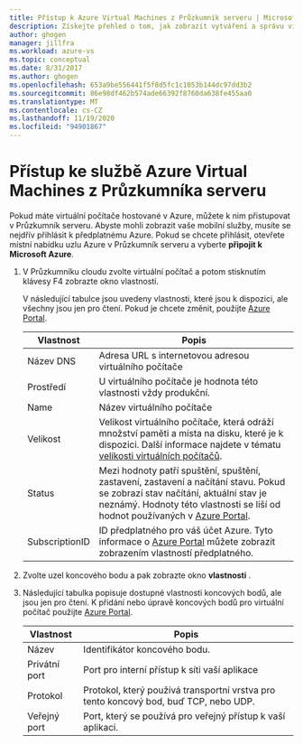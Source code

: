 ```yaml
---
title: Přístup k Azure Virtual Machines z Průzkumník serveru | Microsoft Docs
description: Získejte přehled o tom, jak zobrazit vytváření a správu virtuálních počítačů Azure v Průzkumník serveru v systému Visual Studio.
author: ghogen
manager: jillfra
ms.workload: azure-vs
ms.topic: conceptual
ms.date: 8/31/2017
ms.author: ghogen
ms.openlocfilehash: 653a9be556441f5f8d5fc1c1053b144dc97dd3b2
ms.sourcegitcommit: 86e98df462b574ade66392f8760da638fe455aa0
ms.translationtype: MT
ms.contentlocale: cs-CZ
ms.lasthandoff: 11/19/2020
ms.locfileid: "94901867"
---
```

# <a name="accessing-azure-virtual-machines-from-server-explorer"></a>Přístup ke službě Azure Virtual Machines z Průzkumníka serveru

Pokud máte virtuální počítače hostované v Azure, můžete k nim přistupovat v Průzkumník serveru. Abyste mohli zobrazit vaše mobilní služby, musíte se nejdřív přihlásit k předplatnému Azure. Pokud se chcete přihlásit, otevřete místní nabídku uzlu Azure v Průzkumník serveru a vyberte **připojit k Microsoft Azure**.

1. V Průzkumníku cloudu zvolte virtuální počítač a potom stisknutím klávesy F4 zobrazte okno vlastností.

    V následující tabulce jsou uvedeny vlastnosti, které jsou k dispozici, ale všechny jsou jen pro čtení. Pokud je chcete změnit, použijte [Azure Portal](https://portal.azure.com).

   | Vlastnost | Popis |
   | --- | --- |
   | Název DNS |Adresa URL s internetovou adresou virtuálního počítače |
   | Prostředí |U virtuálního počítače je hodnota této vlastnosti vždy produkční. |
   | Name |Název virtuálního počítače |
   | Velikost |Velikost virtuálního počítače, která odráží množství paměti a místa na disku, které je k dispozici. Další informace najdete v tématu [velikosti virtuálních počítačů](/azure/cloud-services/cloud-services-sizes-specs). |
   | Status |Mezi hodnoty patří spuštění, spuštění, zastavení, zastavení a načítání stavu. Pokud se zobrazí stav načítání, aktuální stav je neznámý. Hodnoty této vlastnosti se liší od hodnot používaných v [Azure Portal](https://portal.azure.com). |
   | SubscriptionID |ID předplatného pro váš účet Azure. Tyto informace o [Azure Portal](https://portal.azure.com) můžete zobrazit zobrazením vlastností předplatného. |
2. Zvolte uzel koncového bodu a pak zobrazte okno **vlastnosti** .
3. Následující tabulka popisuje dostupné vlastnosti koncových bodů, ale jsou jen pro čtení. K přidání nebo úpravě koncových bodů pro virtuální počítač použijte [Azure Portal](https://portal.azure.com).

   | Vlastnost | Popis |
   | --- | --- |
   | Název |Identifikátor koncového bodu. |
   | Privátní port |Port pro interní přístup k síti vaší aplikace |
   | Protokol |Protokol, který používá transportní vrstva pro tento koncový bod, buď TCP, nebo UDP. |
   | Veřejný port |Port, který se používá pro veřejný přístup k vaší aplikaci. |

